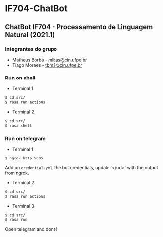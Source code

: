 # IF704-ChatBot
## ChatBot IF704 - Processamento de Linguagem Natural (2021.1)

### Integrantes do grupo

* Matheus Borba  - mlbas@cin.ufpe.br
* Tiago Moraes   - tbm2@cin.ufpe.br

### Run on shell
* Terminal 1
```bash
$ cd src/
$ rasa run actions
```
* Terminal 2
```bash
$ cd src/
$ rasa shell
```

### Run on telegram
* Terminal 1
```bash
$ ngrok http 5005
```
Add on `credential.yml`, the bot credentials, update '<\url>'  with the output from ngrok.
* Terminal 2
```bash
$ cd src/
$ rasa run actions
```
* Terminal 3
```bash
$ cd src/
$ rasa run
```
Open telegram and done!
